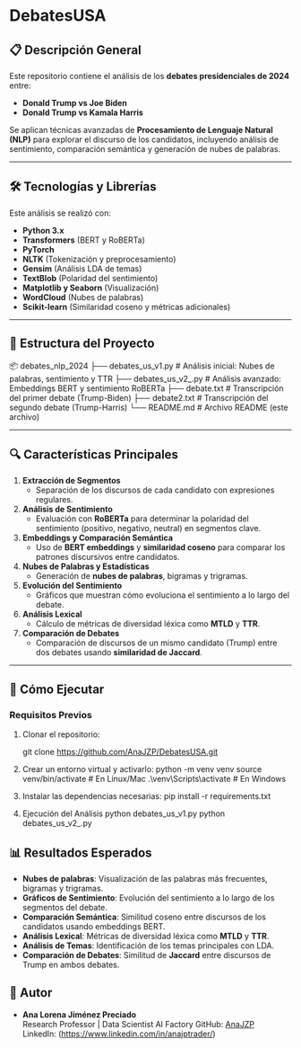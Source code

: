 # DebatesUSA

## 📋 **Descripción General**
Este repositorio contiene el análisis de los **debates presidenciales de 2024** entre:
- **Donald Trump vs Joe Biden**
- **Donald Trump vs Kamala Harris**

Se aplican técnicas avanzadas de **Procesamiento de Lenguaje Natural (NLP)** para explorar el discurso de los candidatos, incluyendo análisis de sentimiento, comparación semántica y generación de nubes de palabras.

---

## 🛠️ **Tecnologías y Librerías**
Este análisis se realizó con:
- **Python 3.x**
- **Transformers** (BERT y RoBERTa)
- **PyTorch**
- **NLTK** (Tokenización y preprocesamiento)
- **Gensim** (Análisis LDA de temas)
- **TextBlob** (Polaridad del sentimiento)
- **Matplotlib y Seaborn** (Visualización)
- **WordCloud** (Nubes de palabras)
- **Scikit-learn** (Similaridad coseno y métricas adicionales)

---

## 📁 **Estructura del Proyecto**

📦 debates_nlp_2024
├── debates_us_v1.py            # Análisis inicial: Nubes de palabras, sentimiento y TTR
├── debates_us_v2_.py           # Análisis avanzado: Embeddings BERT y sentimiento RoBERTa
├── debate.txt                  # Transcripción del primer debate (Trump-Biden)
├── debate2.txt                 # Transcripción del segundo debate (Trump-Harris)
└── README.md                   # Archivo README (este archivo)


---

## 🔍 **Características Principales**
1. **Extracción de Segmentos**
   - Separación de los discursos de cada candidato con expresiones regulares.
2. **Análisis de Sentimiento**
   - Evaluación con **RoBERTa** para determinar la polaridad del sentimiento (positivo, negativo, neutral) en segmentos clave.
3. **Embeddings y Comparación Semántica**
   - Uso de **BERT embeddings** y **similaridad coseno** para comparar los patrones discursivos entre candidatos.
4. **Nubes de Palabras y Estadísticas**
   - Generación de **nubes de palabras**, bigramas y trigramas.
5. **Evolución del Sentimiento**
   - Gráficos que muestran cómo evoluciona el sentimiento a lo largo del debate.
6. **Análisis Lexical**
   - Cálculo de métricas de diversidad léxica como **MTLD** y **TTR**.
7. **Comparación de Debates**
   - Comparación de discursos de un mismo candidato (Trump) entre dos debates usando **similaridad de Jaccard**.

---

## 🚀 **Cómo Ejecutar**
### **Requisitos Previos**
1. Clonar el repositorio:
   
   git clone https://github.com/AnaJZP/DebatesUSA.git
   
2. Crear un entorno virtual y activarlo:
python -m venv venv
source venv/bin/activate  # En Linux/Mac
.\venv\Scripts\activate   # En Windows

3. Instalar las dependencias necesarias:
pip install -r requirements.txt

4. Ejecución del Análisis
python debates_us_v1.py
python debates_us_v2_.py

## 📊 **Resultados Esperados**
- **Nubes de palabras**: Visualización de las palabras más frecuentes, bigramas y trigramas.
- **Gráficos de Sentimiento**: Evolución del sentimiento a lo largo de los segmentos del debate.
- **Comparación Semántica**: Similitud coseno entre discursos de los candidatos usando embeddings BERT.
- **Análisis Lexical**: Métricas de diversidad léxica como **MTLD** y **TTR**.
- **Análisis de Temas**: Identificación de los temas principales con LDA.
- **Comparación de Debates**: Similitud de **Jaccard** entre discursos de Trump en ambos debates.

## 👤 **Autor**
- **Ana Lorena Jiménez Preciado**  
   Research Professor | Data Scientist AI Factory
   GitHub: [AnaJZP](https://github.com/AnaJZP)  
   LinkedIn: (https://www.linkedin.com/in/anajptrader/)


